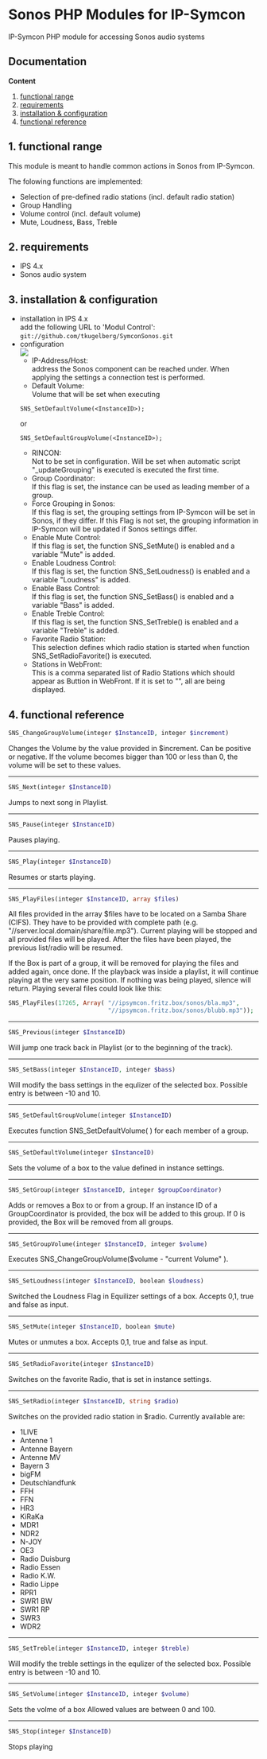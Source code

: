 # Sonos PHP Modules for IP-Symcon

IP-Symcon PHP module for accessing Sonos audio systems

## Documentation

**Content**

1. [functional range](#1-functional--range) 
2. [requirements](#2-requirements)
3. [installation & configuration](#3-installation--configuration)
4. [functional reference](#4-functional--reference) 

## 1. functional range

 This module is meant to handle common actions in Sonos from IP-Symcon.

 The folowing functions are implemented:
 - Selection of pre-defined radio stations (incl. default radio station)
 - Group Handling
 - Volume control (incl. default volume) 
 - Mute, Loudness, Bass, Treble

## 2. requirements

 - IPS 4.x
 - Sonos audio system
 
## 3. installation & configuration

   - installation in IPS 4.x  
        add the following URL to 'Modul Control':  
        `git://github.com/tkugelberg/SymconSonos.git`  
   - configuration  
     <img src="http://www.kugelberg.de/SymconSonos/instance_config.png">
     -  IP-Address/Host: <br>
        address the Sonos component can be reached under. When applying the settings a connection test is performed.
     -  Default Volume:<br>
        Volume that will be set when executing
       ```
       SNS_SetDefaultVolume(<InstanceID>);
       ```
       or
       ```
       SNS_SetDefaultGroupVolume(<InstanceID>);
       ```
     - RINCON:<br>
       Not to be set in configuration. Will be set when automatic script "_updateGrouping" is executed  is executed the first time.
     - Group Coordinator:<br>
       If this flag is set, the instance can be used as leading member of a group.
     - Force Grouping in Sonos:<br>
       If this flag is set, the grouping settings from IP-Symcon will be set in Sonos, if they differ.
       If this Flag is not set, the grouping information in IP-Symcon will be updated if Sonos settings differ.
     - Enable Mute Control:<br>
       If this flag is set, the function SNS_SetMute(<InstanceID>) is enabled and a variable "Mute" is added.
     - Enable Loudness Control:<br>
       If this flag is set, the function SNS_SetLoudness(<InstanceID>) is enabled and a variable "Loudness" is added.
     - Enable Bass Control:<br>
       If this flag is set, the function SNS_SetBass(<InstanceID>) is enabled and a variable "Bass" is added.
     - Enable Treble Control:<br>
       If this flag is set, the function SNS_SetTreble(<InstanceID>) is enabled and a variable "Treble" is added.
     - Favorite Radio Station:<br>
       This selection defines which radio station is started when function SNS_SetRadioFavorite(<InstranceID>) is executed.
     - Stations in WebFront:<br>
       This is a comma separated list of Radio Stations which should appear as Buttion in WebFront. If it is set to "<all>", all are being displayed.
      
      

## 4. functional reference

```php
SNS_ChangeGroupVolume(integer $InstanceID, integer $increment)
```
Changes the Volume by the value provided in $increment.
Can be positive or negative.
If the volume becomes bigger than 100 or less than 0, the volume will be set to these values.

---  

```php
SNS_Next(integer $InstanceID)
```
Jumps to next song in Playlist.

---  

```php
SNS_Pause(integer $InstanceID)
```
Pauses playing.

---  

```php
SNS_Play(integer $InstanceID)
```
Resumes or starts playing.

---  

```php
SNS_PlayFiles(integer $InstanceID, array $files)
```
All files provided in the array $files have to be located on a Samba Share (CIFS).
They have to be provided with complete path (e.g. "//server.local.domain/share/file.mp3").
Current playing will be stopped and all provided files will be played.
After the files have been played, the previous list/radio will be resumed. 

If the Box is part of a group, it will be removed for playing the files and added again, once done.
If the playback was inside a playlist, it will continue playing at the very same position.
If nothing was being played, silence will return.
Playing several files could look like this:

```php
SNS_PlayFiles(17265, Array( "//ipsymcon.fritz.box/sonos/bla.mp3",
                            "//ipsymcon.fritz.box/sonos/blubb.mp3"));  
```

---  

```php
SNS_Previous(integer $InstanceID)
```
Will jump one track back in Playlist (or to the beginning of the track).

---  

```php
SNS_SetBass(integer $InstanceID, integer $bass)
```
Will modify the bass settings in the equlizer of the selected box.
Possible entry is between -10 and 10.

---  

```php
SNS_SetDefaultGroupVolume(integer $InstanceID)
```
Executes function SNS_SetDefaultVolume( ) for each member of a group.

---  

```php
SNS_SetDefaultVolume(integer $InstanceID)
```
Sets the volume of a box to the value defined in instance settings.

---  

```php
SNS_SetGroup(integer $InstanceID, integer $groupCoordinator)
```
Adds or removes a Box to or from a group.
If an instance ID of a GroupCoordinator is provided, the box will be added to this group.
If 0 is provided, the Box will be removed from all groups.

---  

```php
SNS_SetGroupVolume(integer $InstanceID, integer $volume)
```
Executes SNS_ChangeGroupVolume($volume - "current Volume" ).

---  

```php
SNS_SetLoudness(integer $InstanceID, boolean $loudness)
```
Switched the Loudness Flag in Equilizer settings of a box.
Accepts 0,1, true and false as input.

---  

```php
SNS_SetMute(integer $InstanceID, boolean $mute)
```
Mutes or unmutes a box.
Accepts 0,1, true and false as input.

---  

```php
SNS_SetRadioFavorite(integer $InstanceID)
```
Switches on the favorite Radio, that is set in instance settings.

---  

```php
SNS_SetRadio(integer $InstanceID, string $radio)
```
Switches on the provided radio station in $radio.
Currently available are:
- 1LIVE
- Antenne 1
- Antenne Bayern
- Antenne MV
- Bayern 3
- bigFM
- Deutschlandfunk
- FFH
- FFN
- HR3
- KiRaKa
- MDR1
- NDR2
- N-JOY
- OE3
- Radio Duisburg
- Radio Essen
- Radio K.W.
- Radio Lippe
- RPR1
- SWR1 BW
- SWR1 RP
- SWR3
- WDR2

---  

```php
SNS_SetTreble(integer $InstanceID, integer $treble)
```
Will modify the treble settings in the equlizer of the selected box.
Possible entry is between -10 and 10.

---  

```php
SNS_SetVolume(integer $InstanceID, integer $volume)
```
Sets the volme of a box
Allowed values are between 0 and 100.

---  

```php
SNS_Stop(integer $InstanceID)
```
Stops playing

